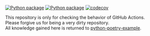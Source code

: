[![Python package](https://github.com/Hasenpfote/github-actions-testing/actions/workflows/lint.yml/badge.svg)](https://github.com/Hasenpfote/github-actions-testing/actions/workflows/lint.yml)
[![Python package](https://github.com/Hasenpfote/github-actions-testing/actions/workflows/test.yml/badge.svg)](https://github.com/Hasenpfote/github-actions-testing/actions/workflows/test.yml)
[![codecov](https://codecov.io/github/Hasenpfote/github-actions-testing/branch/main/graph/badge.svg?token=9Q1FETNB2X)](https://codecov.io/github/Hasenpfote/github-actions-testing)

This repository is only for checking the behavior of GitHub Actions.  
Please forgive us for being a very dirty repository.  
All knowledge gained here is returned to [python-poetry-example](https://github.com/Hasenpfote/python-poetry-example).  

